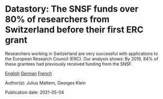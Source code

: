 # Datastory: The SNSF funds over 80% of researchers from Switzerland before their first ERC grant

Researchers working in Switzerland are very successful with applications to the European Research Council (ERC). Our analysis shows: By 2019, 84% of these grantees had previously received funding from the SNSF.

[English](https://data.snf.ch/stories/erc-grantees-snsf-grants-en.html)
[German](https://data.snf.ch/stories/erc-grantees-snf-grants-de.html)
[French](https://data.snf.ch/stories/boursiers-cer-grants-fns-fr.html)

Author(s): Julius Mattern, Georges Klein

Publication date: 2021-05-04

